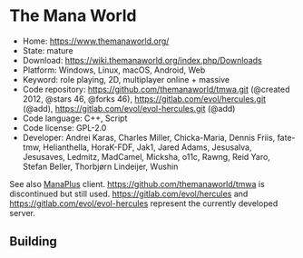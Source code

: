 # The Mana World

- Home: https://www.themanaworld.org/
- State: mature
- Download: https://wiki.themanaworld.org/index.php/Downloads
- Platform: Windows, Linux, macOS, Android, Web
- Keyword: role playing, 2D, multiplayer online + massive
- Code repository: https://github.com/themanaworld/tmwa.git (@created 2012, @stars 46, @forks 46), https://gitlab.com/evol/hercules.git (@add), https://gitlab.com/evol/evol-hercules.git (@add)
- Code language: C++, Script
- Code license: GPL-2.0
- Developer: Andrei Karas, Charles Miller, Chicka-Maria, Dennis Friis, fate-tmw, Helianthella, HoraK-FDF, Jak1, Jared Adams, Jesusalva, Jesusaves, Ledmitz, MadCamel, Micksha, o11c, Rawng, Reid Yaro, Stefan Beller, Thorbjørn Lindeijer, Wushin

See also [ManaPlus](http://manaplus.org/) client. https://github.com/themanaworld/tmwa is discontinued but still used.
https://gitlab.com/evol/hercules and https://gitlab.com/evol/evol-hercules represent the currently developed server.

## Building
